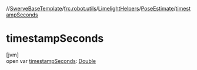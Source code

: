 //[SwerveBaseTemplate](../../../../index.md)/[frc.robot.utils](../../index.md)/[LimelightHelpers](../index.md)/[PoseEstimate](index.md)/[timestampSeconds](timestamp-seconds.md)

# timestampSeconds

[jvm]\
open var [timestampSeconds](timestamp-seconds.md): [Double](https://kotlinlang.org/api/latest/jvm/stdlib/kotlin/-double/index.html)

